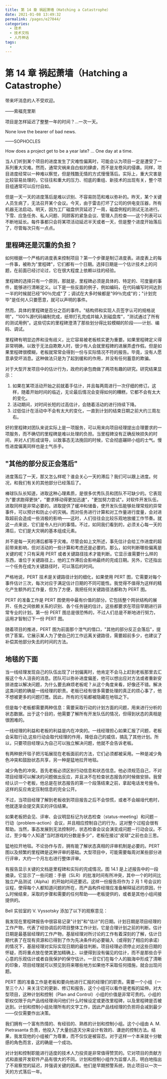```yaml
---
title: 第 14 章 祸起萧墙（Hatching a Catastrophe）
date: 2021-01-08 13:49:32
permalink: /pages/e27044/
categories:
  - 技术
  - 技术文档
  - 人月神话
tags:
  - 
---
```

# 第 14 章 祸起萧墙（Hatching a Catastrophe）

带来坏消息的人不受欢迎。

——索福克里斯

项目是怎样延迟了整整一年的时间？…一次一天。

None love the bearer of bad news.

——SOPHOCLES

How does a project get to be a year late? ... One day at a time.

当人们听到某个项目的进度发生了灾难性偏离时，可能会认为项目一定是遭受了一系列重大灾难。然而，通常灾祸来自白蚁的肆虐，而不是龙卷风的侵袭。同样，项目进度经常以一种难以察觉，但是残酷无情的方式慢慢落后。实际上，重大灾害是比较容易处理的，它往往和重大的压力、彻底的重组、新技术的出现有关，整个项目组通常可以应付自如。

但是一天一天的进度落后是难以识别、不容易防范和难以弥补的。昨天，某个关键人员生病了，无法召开某个会议。今天，由于雷击打坏了公司的供电变压器，所有机器无法启动。明天，因为工厂磁盘供货延迟了一周，磁盘例程的测试无法进行。下雪、应急任务、私人问题、同顾客的紧急会议、管理人员检查——这个列表可以不断地延长。每件事都只会将某项活动延迟半天或者一天，但是整个进度开始落后了，尽管每次只有一点点。

## 里程碑还是沉重的负担？

如何根据一个严格的进度表来控制项目？第一个步骤是制订进度表。进度表上的每一件事，被称为"里程碑"，它们都有一个日期。选择日期是一个估计技术上的问题，在前面已经讨论过，它在很大程度上依赖以往的经验。

里程碑的选择只有一个原则，那就是，里程碑必须是具体的、特定的、可度量的事件，能够进行清晰定义。以下是一些反面的例子，例如编码，在代码编写时间达到一半的时候就已经"90％完成"了；调试在大多时候都是"99％完成"的；"计划完毕"是任何人只要愿意，就可以声明的事件。

然而，具体的里程碑是百分之百的事件。"结构师和实现人员签字认可的规格说明"，"100%源代码编制完成，纸带打孔完成并输入到磁盘库"，"测试通过了所有的测试用例"。这些切实的里程碑澄清了那些划分得比较模糊的阶段——计划、编码、调试。

里程碑有明显边界和没有歧义，比它容易被老板核实更为重要。如果里程碑定义得非常明确，以致于无法自欺欺人时，很少有人会就里程碑的进展弄虚作假。但是如果里程碑很模糊，老板就常常会得到一份与实际情况不符的报告。毕竟，没有人愿意承受坏消息。这种做法只是为了起到缓和的作用，并没有任何蓄意的欺骗。

对于大型开发项目中的估计行为，政府的承包商做了两项有趣的研究。研究结果显示：

1. 如果在某项活动开始之前就着手估计，并且每两周进行一次仔细的修订。这样，随着开始时间的临近，无论最后情况会变得如何的糟糕，它都不会有太大的变化。
2. 活动期间，对时间长短的过高估计，会随着活动的进行持续下降。
3. 过低估计在活动中不会有太大的变化，一直到计划的结束日期之前大约三周左右。

好的里程碑对团队来说实际上是一项服务，可以用来向项目经理提出合理要求的一项服务，而不确切的里程碑是难以处理的负担。当里程碑没有正确反映损失的时间，并对人们形成误导，以致事态无法挽回的时候，它会彻底碾碎小组的士气。慢性进度偏离同样也是士气杀手。

## "其他的部分反正会落后"

进度落后了一天，那又怎么样呢？谁会关心一天的滞后？我们可以跟上进度。何况，和我们有关的其他部分已经落后了。

棒球队队长知道，进取这种心理素质，是很多优秀队员和团队不可缺少的。它表现为"要求跑得更快"，"要求移动得更加迅速"，"更加努力尝试"。对软件开发队伍，进取同样是非常必要的。进取提供了缓冲和储备，使开发队伍能够处理常规的异常事件，可以预计和防止小的灾祸。而对任务进行计算和对工作量进行度量，会对进取超前会造成一些消极的影响——这时，人们往往会比较乐观地放缓工作节奏。就这一点来说，它们是令人扫兴的事情。不过，如同我们看到的，必须关心每一天的滞后，它们是大灾祸的基本组成元素。

并不是每一天的滞后都等于灾难。尽管会如上文所述，事先估计会给工作进度的超前带来影响，但对活动的一些计算和考虑还是必要的。那么，如何判断哪些偏离是关键的呢？只有采用 PERT 或者关键路径技术才能判断。它显示谁需要什么样的东西，谁位于关键路径上，他的工作滞后会影响最终的完成日期。另外，它还指出一个任务在成为关键路径时，可以落后的时间。

严格地说，PERT 技术是关键路径计划的细化，如果使用 PERT 图，它需要对每个事件估计三次，每次对应于满足估计日期的不同可能性。我觉得不值得为这样的精化产生额外的工作量，但为了方便，我把任何关键路径法都称为 PERT 图。

PERT 的准备工作是 PERT 图使用中最有价值的部分。它包括整个网状结构的展开、任务之间依赖关系的识别、各个任务链的估计。这些都要求在项目早期进行非常专业的计划。第一份 PERT 图总是很恐怖的，不过人们总是不断地进行努力，运用才智制订下一份 PERT 图。

随着项目的推进，PERT 图为前面那个泄气的借口，"其他的部分反正会落后"，提供了答案。它展示某人为了使自己的工作远离关键路径，需要超前多少，也建议了补偿其他部分失去的时间的方法。

## 地毯的下面

当一线经理发现自己的队伍出现了计划偏离时，他肯定不会马上赶到老板那里去汇报这个令人沮丧的消息。团队可以弥补进度偏差，他可以想出应对方法或者重新安排进度以解决问题，为什么要去麻烦老板呢？从这个角度来看，好像还不错。解决这类问题的确是一线经理的职责。老板已经有很多需要处理的真正的烦心事了，他不想被更多的问题打搅。因此，所有的污垢都被隐藏在地毯之下。

但是每个老板都需要两种信息：需要采取行动的计划方面的问题，用来进行分析的状态数据。出于这个目的，他需要了解所有开发队伍的情况，但得到状态的真相是很困难的。

一线经理的利益和老板的利益是内在冲突的。一线经理担心如果汇报了问题，老板会采取行动,这些行动会取代经理的作用，降低自己的威信，搞乱了其他计划。所以，只要项目经理认为自己可以独立解决问题，他就不会告诉老板。

有两种掀开毯子把污垢展现在老板面前的方法，它们必须都被采用。一种是减少角色冲突和鼓励状态共享，另一种是猛地拉开地毯。

减少角色的冲突。首先老板必须区别行动信息和状态信息。他必须规范自己，不对项目经理可以解决的问题做出反应，并且决不在检查状态报告的时候做安排。我曾经认识一个老板，他总是在状态报告的第一个段落结束之前，拿起电话发号施令。这样的反应肯定压制信息的完全公开。

不过，当项目经理了解到老板收到项目报告之后不会惊慌，或者不会越俎代庖时，他就逐渐会提交真实的评估结果。

如果老板把会见、评审、会议明显标记为状态检查（status-meeting）和问题－行动（problem-action）会议，并且相应控制自己的行为，这对整个过程会很有帮助。当然，事态发展到无法控制时，状态检查会议会演变成问题－行动会议。不过，至少每个人知道"当时游戏的分数是多少"，老板在接过"皮球"之前也会三思。

猛地拉开地毯。不论协作与否，拥有能了解状态真相的评审机制是必要的。PERT 图以及频繁的里程碑是这种评审的基础。大型项目中，可能需要每周对某些部分进行评审，大约一个月左右进行整体评审。

有报告显示关键的文档是里程碑和实际的完成情况。图 14.1 是上述报告中的一段摘录。它显示了一些问题：手册（SLR）的批准时间有所冲突，其中一个的时间比独立产品测试（Alpha）的开始时间还要迟。这样一份报告将作为 2 月 1 号会议的议程，使得每个人都知道问题的所在，而产品构件经理应准备解释延迟的原因，什么时候结束，采取的步骤和需要的任何帮助——老板提供的，或者是其他小组间接提供的。

<Figures  locate="doc-the3m"   type="jpg"    figure="14-1"></Figures>

Bell 实验室的 V. Vyssotsky 添加了以下的观察意见：

我发现在里程碑报告中很容易记录"计划"和"估计"的日期。计划日期是项目经理的工作产物，代表了经协调后的项目整体工作计划，它是合理计划之前的判断。估计日期是最基层经理的工作产物，基层经理对所讨论的工作有着深刻的了解，估计日期代表了在现有资源和已得到了作为先决条件的必要输入（或得到了相应的承诺）的情况下，基层经理对实际实现日期的最佳判断。项目经理必须停止对这些日期的怀疑，而将重点放在使其更加精确上、以便得到没有偏见的估计，而不是那些合乎心意的乐观估计或者自我保护的保守估计。一旦它们在每个人的脑海中形成了清晰的印象，项目经理就可以预见到将来哪些地方如果他不采取任何措施，就会出现问题。

PERT 图的准备工作是老板和要向他进行汇报的经理们的职责。需要一个小组（一至三个人）来关注它的更新、修订和报告，这个小组可以看作是老板的延伸。对大型项目，这种计划和控制（Plan and Control）小组的价值是非常可贵的。小组的职权仅限于向产品线经理询问他们什么时候设定或更改里程碑，以及里程碑是否被达到。计划和控制小组处理所有的文字工作，因此产品线经理的负担将会减到最少——仅仅需要作出决策。

我们拥有一个富有热情的、有经验的、熟练的计划和控制小组。这个小组由 A. M. Pietrasanta 负责，他投入了大量创造天分来设计有效的、谦逊的控制方法。结果，我发现他的小组被广为尊重，而不仅仅是被容忍。对于这样一个本来就十分敏感的角色而言，这的确是一个成功。

对计划和控制职能进行适度的技术人力投资是非常值得赞赏的。它对项目的贡献方式和直接开发软件产品有很大的不同。计划和控制小组作为监督人员，明白地指出了不易察觉的延迟，并强调关键的因素。他们是早期预警系统，防止项目以一次一天的方式落后一年。
